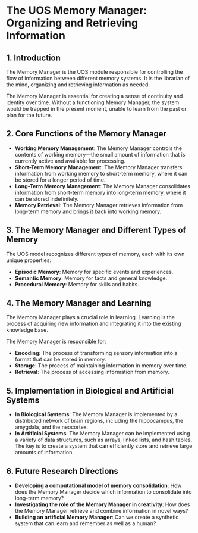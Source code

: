# The UOS Memory Manager: Organizing and Retrieving Information

## 1. Introduction

The Memory Manager is the UOS module responsible for controlling the flow of information between different memory systems. It is the librarian of the mind, organizing and retrieving information as needed.

The Memory Manager is essential for creating a sense of continuity and identity over time. Without a functioning Memory Manager, the system would be trapped in the present moment, unable to learn from the past or plan for the future.

## 2. Core Functions of the Memory Manager

*   **Working Memory Management**: The Memory Manager controls the contents of working memory—the small amount of information that is currently active and available for processing.
*   **Short-Term Memory Management**: The Memory Manager transfers information from working memory to short-term memory, where it can be stored for a longer period of time.
*   **Long-Term Memory Management**: The Memory Manager consolidates information from short-term memory into long-term memory, where it can be stored indefinitely.
*   **Memory Retrieval**: The Memory Manager retrieves information from long-term memory and brings it back into working memory.

## 3. The Memory Manager and Different Types of Memory

The UOS model recognizes different types of memory, each with its own unique properties:

*   **Episodic Memory**: Memory for specific events and experiences.
*   **Semantic Memory**: Memory for facts and general knowledge.
*   **Procedural Memory**: Memory for skills and habits.

## 4. The Memory Manager and Learning

The Memory Manager plays a crucial role in learning. Learning is the process of acquiring new information and integrating it into the existing knowledge base.

The Memory Manager is responsible for:

*   **Encoding**: The process of transforming sensory information into a format that can be stored in memory.
*   **Storage**: The process of maintaining information in memory over time.
*   **Retrieval**: The process of accessing information from memory.

## 5. Implementation in Biological and Artificial Systems

*   **In Biological Systems**: The Memory Manager is implemented by a distributed network of brain regions, including the hippocampus, the amygdala, and the neocortex.
*   **In Artificial Systems**: The Memory Manager can be implemented using a variety of data structures, such as arrays, linked lists, and hash tables. The key is to create a system that can efficiently store and retrieve large amounts of information.

## 6. Future Research Directions

*   **Developing a computational model of memory consolidation**: How does the Memory Manager decide which information to consolidate into long-term memory?
*   **Investigating the role of the Memory Manager in creativity**: How does the Memory Manager retrieve and combine information in novel ways?
*   **Building an artificial Memory Manager**: Can we create a synthetic system that can learn and remember as well as a human?
